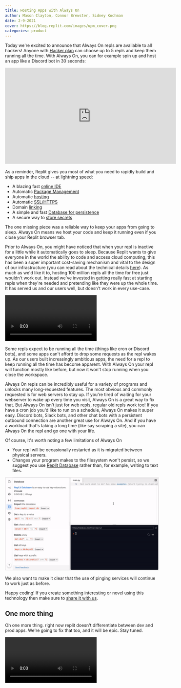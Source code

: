 ```yaml
---
title: Hosting Apps with Always On
author: Mason Clayton, Connor Brewster, Sidney Kochman
date: 2-9-2021
cover: https://blog.replit.com/images/upm_cover.png
categories: product
---
```


Today we're excited to announce that Always On repls are available to all hackers! Anyone with [Hacker plan](https://repl.it/pricing) can choose up to 5 repls and keep them running all the time. With Always On, you can for example spin up and host an app like a Discord bot in 30 seconds:

<iframe width="560" height="315" src="https://www.youtube.com/embed/isYRG5uC5W8" frameborder="0" allow="accelerometer; autoplay; clipboard-write; encrypted-media; gyroscope; picture-in-picture" allowfullscreen></iframe>

As a reminder, Replit gives you most of what you need to rapidly build and ship apps in the cloud -- at lightning speed:

- A blazing fast [online IDE](https://repl.it/site/ide)
- Automatic [Package Management](https://docs.repl.it/repls/packages)
- Automatic [hosting](https://repl.it/site/hosting)
- Automatic [SSL/HTTPS](https://docs.repl.it/repls/web-hosting)
- Domain [linking](https://docs.repl.it/repls/web-hosting)
- A simple and fast [Database for persistence](https://docs.repl.it/misc/database)
- A secure way to [store secrets](https://docs.repl.it/repls/secret-keys)


The one missing piece was a reliable way to keep your apps from going to sleep. Always On means we host your code and keep it running even if you close your Replit browser tab.

Prior to Always On, you might have noticed that when your repl is inactive for a little while it automatically goes to sleep. Because Replit wants to give everyone in the world the ability to code and access cloud computing, this has been a super important cost-saving mechanism and vital to the design of our infrastructure (you can read about the technical details [here](https://blog.repl.it/killing-containers-at-scale)). As much as we'd like it to, hosting 100 million repls all the time for free just wouldn't work out. Instead we've invested in getting really fast at starting repls when they're needed and pretending like they were up the whole time. It has served us and our users well, but doesn't work in every use-case. 

<video controls webkit-playsinline="true" playsinline="" src="/images/quickhosting.mp4"></video>

Some repls expect to be running all the time (things like cron or Discord bots), and some apps can't afford to drop some requests as the repl wakes up. As our users built increasingly ambitious apps, the need for a repl to keep running all the time has become apparent. With Always On your repl will function mostly like before, but now it won't stop running when you close the workspace.

Always On repls can be incredibly useful for a variety of programs and unlocks many long-requested features. The most obvious and commonly requested is for web servers to stay up. If you're tired of waiting for your webserver to wake up every time you visit, Always On is a great way to fix that. But Always On isn't just for web repls, regular old repls work too! If you have a cron job you'd like to run on a schedule, Always On makes it super easy. Discord bots, Slack bots, and other chat bots with a persistent outbound connection are another great use for Always On. And if you have a workload that's taking a long time (like say scraping a site), you can Always On the repl and go one with your life.

Of course, it's worth noting a few limitations of Always On 
- Your repl will be occasionally restarted as it is migrated between physical servers.
- Changes your program makes to the filesystem won't persist, so we suggest you use [Replit Database](https://blog.repl.it/database) rather than, for example, writing to text files.

![Database](images/database/database1.gif)

We also want to make it clear that the use of pinging services will continue to work just as before.

Happy coding! If you create something interesting or novel using this technology then make sure to [share it with us](https://repl.it/talk/ask/Share-your-Always-On-repls/120784).

## One more thing

Oh one more thing. right now replit doesn't differentiate between dev and prod apps. We're going to fix that too, and it will be epic. Stay tuned.

<video controls webkit-playsinline="true" playsinline="" src="/images/deployments.mp4"></video>